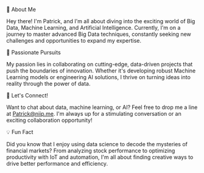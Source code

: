 👋 About Me

Hey there! I'm Patrick, and I'm all about diving into the exciting world of Big Data, Machine Learning, and Artificial Intelligence. Currently, I'm on a journey to master advanced Big Data techniques, constantly seeking new challenges and opportunities to expand my expertise.

🚀 Passionate Pursuits

My passion lies in collaborating on cutting-edge, data-driven projects that push the boundaries of innovation. Whether it's developing robust Machine Learning models or engineering AI solutions, I thrive on turning ideas into reality through the power of data.

🎉 Let's Connect!

Want to chat about data, machine learning, or AI? Feel free to drop me a line at Patrick@niip.me. I'm always up for a stimulating conversation or an exciting collaboration opportunity!

💡 Fun Fact

Did you know that I enjoy using data science to decode the mysteries of financial markets? From analyzing stock performance to optimizing productivity with IoT and automation, I'm all about finding creative ways to drive better performance and efficiency.



